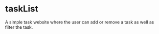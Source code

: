 # taskList
A simple task website where the user can add or remove a task as well as filter the task. 
